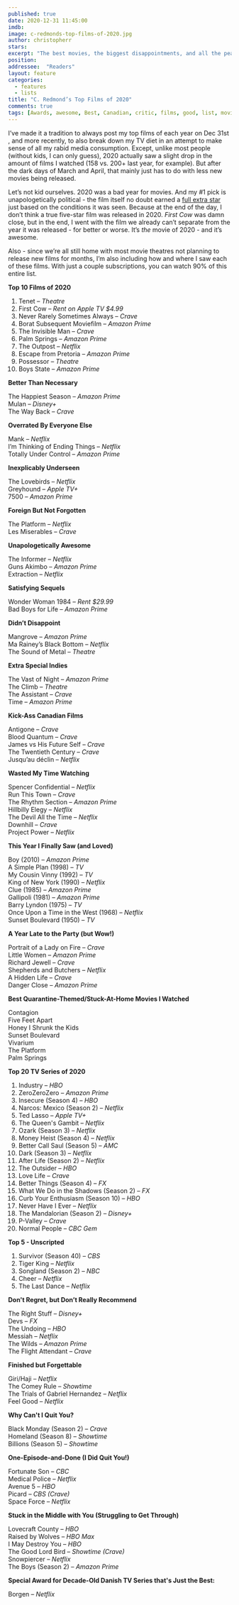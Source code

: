 ```yaml
---
published: true
date: 2020-12-31 11:45:00
imdb: 
image: c-redmonds-top-films-of-2020.jpg
author: christopherr 
stars: 
excerpt: "The best movies, the biggest disappointments, and all the peak television C. Redmond could consume are laid out in his annual year-end round-up."
position: 
addressee:  "Readers"
layout: feature
categories: 
  - features
  - lists
title: "C. Redmond’s Top Films of 2020"
comments: true
tags: [Awards, awesome, Best, Canadian, critic, films, good, list, movies, Top films 2020, worst, year end, 2020]
---
```

I’ve made it a tradition to always post my top films of each year on Dec 31st , and more recently, to also break down my TV diet in an attempt to make sense of all my rabid media consumption. Except, unlike most people (without kids, I can only guess), 2020 actually saw a slight drop in the amount of films I watched (158 vs. 200+ last year, for example). But after the dark days of March and April, that mainly just has to do with less new movies being released. 

Let’s not kid ourselves. 2020 was a bad year for movies. And my #1 pick is unapologetically political - the film itself no doubt earned a [full extra star](http://www.dearcastandcrew.com/content/2020/9/2/tenet.html) just based on the conditions it was seen. Because at the end of the day, I don’t think a true five-star film was released in 2020. _First Cow_ was damn close, but in the end, I went with the film we already can’t separate from the year it was released - for better or worse. It’s _the_ movie of 2020 - and it’s awesome.

Also - since we’re all still home with most movie theatres not planning to release new films for months, I’m also including how and where I saw each of these films. With just a couple subscriptions, you can watch 90% of this entire list.

**Top 10 Films of 2020**

1. Tenet – _Theatre_
1. First Cow – _Rent on Apple TV $4.99_
1. Never Rarely Sometimes Always – _Crave_ 
1. Borat Subsequent Moviefilm – _Amazon Prime_ 
1. The Invisible Man – _Crave_ 
1. Palm Springs – _Amazon Prime_ 
1. The Outpost – _Netflix_ 
1. Escape from Pretoria – _Amazon Prime_ 
1. Possessor – _Theatre_ 
1. Boys State – _Amazon Prime_ 

**Better Than Necessary** 

The Happiest Season – _Amazon Prime_  
Mulan – _Disney+_  
The Way Back – _Crave_  

**Overrated By Everyone Else** 

Mank – _Netflix_  
I’m Thinking of Ending Things – _Netflix_  
Totally Under Control – _Amazon Prime_  

**Inexplicably Underseen** 

The Lovebirds – _Netflix_  
Greyhound – _Apple TV+_  
7500 – _Amazon Prime_  

**Foreign But Not Forgotten** 

The Platform – _Netflix_  
Les Miserables – _Crave_  

**Unapologetically Awesome** 

The Informer – _Netflix_  
Guns Akimbo – _Amazon Prime_  
Extraction – _Netflix_  

**Satisfying Sequels** 

Wonder Woman 1984 – _Rent $29.99_  
Bad Boys for Life – _Amazon Prime_  

**Didn’t Disappoint**

Mangrove – _Amazon Prime_  
Ma Rainey’s Black Bottom – _Netflix_  
The Sound of Metal – _Theatre_  

**Extra Special Indies** 

The Vast of Night – _Amazon Prime_  
The Climb – _Theatre_  
The Assistant – _Crave_  
Time – _Amazon Prime_  

**Kick-Ass Canadian Films**

Antigone – _Crave_  
Blood Quantum – _Crave_  
James vs His Future Self – _Crave_  
The Twentieth Century – _Crave_  
Jusqu’au déclin – _Netflix_  

**Wasted My Time Watching**

Spencer Confidential – _Netflix_  
Run This Town – _Crave_  
The Rhythm Section – _Amazon Prime_  
Hillbilly Elegy – _Netflix_  
The Devil All the Time – _Netflix_  
Downhill – _Crave_  
Project Power – _Netflix_  

**This Year I Finally Saw (and Loved)** 

Boy (2010) – _Amazon Prime_  
A Simple Plan (1998) – _TV_  
My Cousin Vinny (1992) – _TV_  
King of New York (1990) – _Netflix_  
Clue (1985) – _Amazon Prime_  
Gallipoli (1981) – _Amazon Prime_  
Barry Lyndon (1975) – _TV_  
Once Upon a Time in the West (1968) – _Netflix_  
Sunset Boulevard (1950) – _TV_  

**A Year Late to the Party (but Wow!)** 

Portrait of a Lady on Fire – _Crave_  
Little Women – _Amazon Prime_  
Richard Jewell – _Crave_  
Shepherds and Butchers – _Netflix_  
A Hidden Life – _Crave_  
Danger Close – _Amazon Prime_

**Best Quarantine-Themed/Stuck-At-Home Movies I Watched** 

Contagion  
Five Feet Apart  
Honey I Shrunk the Kids  
Sunset Boulevard  
Vivarium  
The Platform  
Palm Springs  

**Top 20 TV Series of 2020**

1. Industry – _HBO_ 
1. ZeroZeroZero – _Amazon Prime_ 
1. Insecure (Season 4) – _HBO_ 
1. Narcos: Mexico (Season 2) – _Netflix_ 
1. Ted Lasso – _Apple TV+_ 
1. The Queen's Gambit – _Netflix_ 
1. Ozark (Season 3) – _Netflix_ 
1. Money Heist (Season 4) – _Netflix_ 
1. Better Call Saul (Season 5) – _AMC_ 
1. Dark (Season 3) – _Netflix_ 
1. After Life (Season 2) – _Netflix_ 
1. The Outsider – _HBO_ 
1. Love Life – _Crave_ 
1. Better Things (Season 4) – _FX_ 
1. What We Do in the Shadows (Season 2) – _FX_ 
1. Curb Your Enthusiasm (Season 10) – _HBO_ 
1. Never Have I Ever – _Netflix_ 
1. The Mandalorian (Season 2) – _Disney+_ 
1. P-Valley – _Crave_ 
1. Normal People – _CBC Gem_

**Top 5 - Unscripted** 

1. Survivor (Season 40) – _CBS_ 
1. Tiger King – _Netflix_ 
1. Songland (Season 2) – _NBC_ 
1. Cheer – _Netflix_ 
1. The Last Dance – _Netflix_ 

**Don't Regret, but Don’t Really Recommend** 

The Right Stuff – _Disney+_  
Devs – _FX_  
The Undoing – _HBO_  
Messiah – _Netflix_  
The Wilds – _Amazon Prime_  
The Flight Attendant – _Crave_  

**Finished but Forgettable** 

Giri/Haji – _Netflix_  
The Comey Rule – _Showtime_  
The Trials of Gabriel Hernandez – _Netflix_  
Feel Good – _Netflix_  

**Why Can't I Quit You?** 

Black Monday (Season 2) – _Crave_  
Homeland (Season 8) – _Showtime_  
Billions (Season 5)  – _Showtime_  

**One-Episode-and-Done (I Did Quit You!)** 

Fortunate Son – _CBC_  
Medical Police – _Netflix_  
Avenue 5 – _HBO_  
Picard – _CBS (Crave)_  
Space Force – _Netflix_  

**Stuck in the Middle with You** **(Struggling to Get Through)** 

Lovecraft County – _HBO_  
Raised by Wolves – _HBO Max_  
I May Destroy You – _HBO_  
The Good Lord Bird – _Showtime (Crave)_  
Snowpiercer – _Netflix_  
The Boys (Season 2) – _Amazon Prime_  

**Special Award for Decade-Old Danish TV Series that's Just the Best:** 

Borgen – _Netflix_